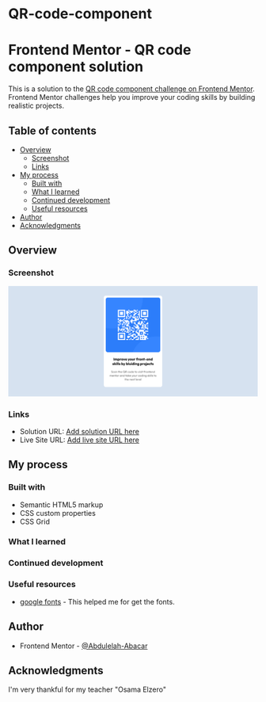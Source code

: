 # QR-code-component

# Frontend Mentor - QR code component solution

This is a solution to the [QR code component challenge on Frontend Mentor](https://www.frontendmentor.io/challenges/qr-code-component-iux_sIO_H). Frontend Mentor challenges help you improve your coding skills by building realistic projects. 

## Table of contents

- [Overview](#overview)
  - [Screenshot](#screenshot)
  - [Links](#links)
- [My process](#my-process)
  - [Built with](#built-with)
  - [What I learned](#what-i-learned)
  - [Continued development](#continued-development)
  - [Useful resources](#useful-resources)
- [Author](#author)
- [Acknowledgments](#acknowledgments)


## Overview

### Screenshot

![Project image](./screenshot.png)

### Links

- Solution URL: [Add solution URL here](https://www.frontendmentor.io/profile/Abdulelah-Abacar/solutions)
- Live Site URL: [Add live site URL here](https://abdulelah-abacar.github.io/QR-code-component/)

## My process

### Built with

- Semantic HTML5 markup
- CSS custom properties
- CSS Grid

### What I learned

### Continued development

### Useful resources

- [google fonts](https://fonts.googleapis.com/css2?family=Outfit:wght@400;700&display=swap) - This helped me for get the fonts.

## Author

- Frontend Mentor - [@Abdulelah-Abacar](https://www.frontendmentor.io/profile/Abdulelah-Abacar)

## Acknowledgments

I'm very thankful for my teacher "Osama Elzero"
